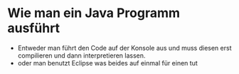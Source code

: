 # Wie man ein Java Programm ausführt
- Entweder man führt den Code auf der Konsole aus und muss diesen erst compilieren und dann interpretieren lassen.
- oder man benutzt Eclipse was beides auf einmal für einen tut
